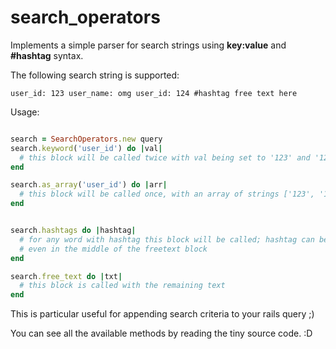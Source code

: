 # search_operators
Implements a simple parser for search strings using **key:value** and **#hashtag** syntax.


The following search string is supported:

```
user_id: 123 user_name: omg user_id: 124 #hashtag free text here
```


Usage:

```ruby

search = SearchOperators.new query
search.keyword('user_id') do |val|
  # this block will be called twice with val being set to '123' and '124'
end

search.as_array('user_id') do |arr|
  # this block will be called once, with an array of strings ['123', '124']
end


search.hashtags do |hashtag|
  # for any word with hashtag this block will be called; hashtag can be anywhere,
  # even in the middle of the freetext block
end

search.free_text do |txt|
  # this block is called with the remaining text
end
```

This is particular useful for appending search criteria to your rails query ;)


You can see all the available methods by reading the tiny source code. :D
